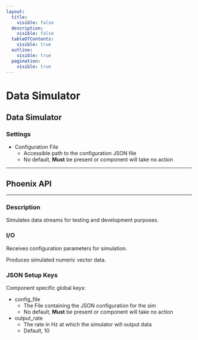 ```yaml
---
layout:
  title:
    visible: false
  description:
    visible: false
  tableOfContents:
    visible: true
  outline:
    visible: true
  pagination:
    visible: true
---
```


# Data Simulator

## Data Simulator

### Settings

* Configuration File
  * Accessible path to the configuration JSON file
  * No default, **Must** be present or component will take no action

***

## Phoenix API

***

### Description

Simulates data streams for testing and development purposes.

### I/O

Receives configuration parameters for simulation.

Produces simulated numeric vector data.

### JSON Setup Keys

Component specific global keys:

* config\_file
  * The File containing the JSON configuration for the sim
  * No default, **Must** be present or component will take no action
* output\_rate
  * The rate in Hz at which the simulator will output data
  * Default, 10
